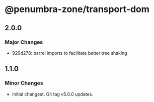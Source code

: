 # @penumbra-zone/transport-dom

## 2.0.0

### Major Changes

- 929d278: barrel imports to facilitate better tree shaking

## 1.1.0

### Minor Changes

- Initial changest. Git tag v5.0.0 updates.
